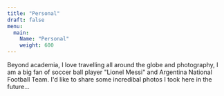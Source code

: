 ```yaml
---
title: "Personal"
draft: false
menu:
  main:
    Name: "Personal"
    weight: 600
---
```

Beyond academia, I love travelling all around the globe and photography, I am a big fan of soccer ball player "Lionel Messi" and Argentina National Football Team. I'd like to share some incredibal photos I took here in the future...


